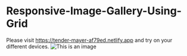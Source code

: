 # Responsive-Image-Gallery-Using-Grid

Please visit https://tender-mayer-af79ed.netlify.app and try on your different devices.
![This is an image](https://myoctocat.com/assets/images/base-octocat.svg)
